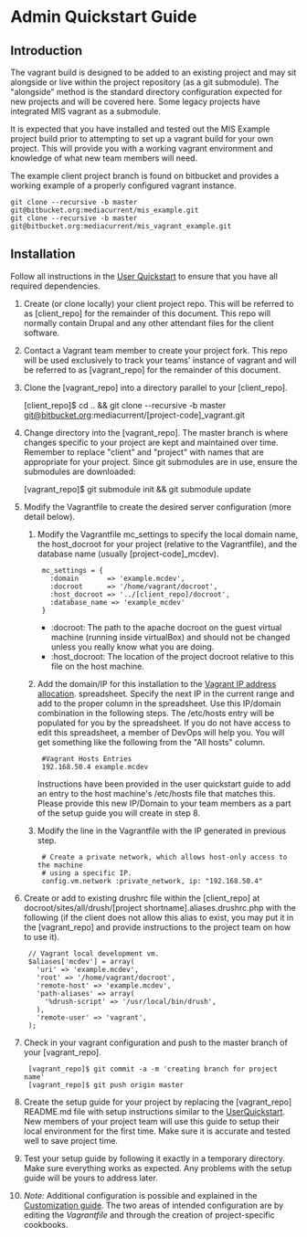 # Admin Quickstart Guide

## Introduction

The vagrant build is designed to be added to an existing project and may sit
alongside or live within the project repository (as a git submodule). The
"alongside" method is the standard directory configuration expected for new
projects and will be covered here. Some legacy projects have integrated MIS vagrant
as a submodule.

It is expected that you have installed and tested out the MIS Example project
build prior to attempting to set up a vagrant build for your own project. This
will provide you with a working vagrant environment and knowledge of what new
team members will need.

The example client project branch is found on bitbucket and provides a working
example of a properly configured vagrant instance.

    git clone --recursive -b master git@bitbucket.org:mediacurrent/mis_example.git
    git clone --recursive -b master git@bitbucket.org:mediacurrent/mis_vagrant_example.git


## Installation

Follow all instructions in the [User Quickstart](UserQuickstart.md) to ensure
that you have all required dependencies.

1. Create (or clone locally) your client project repo. This will be referred to
as [client_repo] for the remainder of this document. This repo will normally
contain Drupal and any other attendant files for the client software.

2. Contact a Vagrant team member to create your project fork. This repo will be 
used exclusively to track your teams' instance of vagrant and will be referred to as 
[vagrant_repo] for the remainder of this document.

3. Clone the [vagrant_repo] into a directory parallel to your [client_repo].

      [client_repo]$ cd .. && git clone --recursive -b master git@bitbucket.org:mediacurrent/[project-code]_vagrant.git

4. Change directory into the [vagrant_repo]. The master branch is where changes
specific to your project are kept and maintained over time. Remember to replace
"client" and "project" with names that are appropriate for your project. Since
git submodules are in use, ensure the submodules are downloaded:

      [vagrant_repo]$ git submodule init && git submodule update

5. Modify the Vagrantfile to create the desired server configuration
(more detail below).

    1. Modify the Vagrantfile mc_settings to specify the local domain name, the
    host_docroot for your project (relative to the Vagrantfile), and the database
    name (usually [project-code]_mcdev).

            mc_settings = {
              :domain       => 'example.mcdev',
              :docroot      => '/home/vagrant/docroot',
              :host_docroot => '../[client_repo]/docroot',
              :database_name => 'example_mcdev'
            }

        * :docroot: The path to the apache docroot on the guest virtual machine
        (running inside virtualBox) and should not be changed unless you really
        know what you are doing.
        * :host_docroot: The location of the project docroot relative to
        this file on the host machine.

    2. Add the domain/IP for this installation to the [Vagrant IP address allocation](https://docs.google.com/a/mediacurrent.com/spreadsheet/ccc?key=0AuLhQk3Txl-JdFNGOGNEV0twcUlwR09tWkU1NVNMZnc&usp=sharing).
    spreadsheet. Specify the next IP in the current range and add to the proper
    column in the spreadsheet. Use this IP/domain combination in the following steps.
    The /etc/hosts entry will be populated for you by the spreadsheet. If you do
    not have access to edit this spreadsheet, a member of DevOps will help you.
    You will get something like the following from the "All hosts" column.

            #Vagrant Hosts Entries
            192.168.50.4 example.mcdev

        Instructions have been provided in the user quickstart guide to add an entry
        to the host machine's /etc/hosts file that matches this. Please provide
        this new IP/Domain to your team members as a part of the setup guide you
        will create in step 8.

    3. Modify the line in the Vagrantfile with the IP generated in previous step.

            # Create a private network, which allows host-only access to the machine
            # using a specific IP.
            config.vm.network :private_network, ip: "192.168.50.4"

6. Create or add to existing drushrc file within the [client_repo] at
docroot/sites/all/drush/[project shortname].aliases.drushrc.php with the
following (if the client does not allow this alias to exist, you may put it in
the [vagrant_repo] and provide instructions to the project team on how to use it).

        // Vagrant local development vm.
        $aliases['mcdev'] = array(
          'uri' => 'example.mcdev',
          'root' => '/home/vagrant/docroot',
          'remote-host' => 'example.mcdev',
          'path-aliases' => array(
            '%drush-script' => '/usr/local/bin/drush',
          ),
          'remote-user' => 'vagrant',
        );

7. Check in your vagrant configuration and push to the master branch of your [vagrant_repo].

        [vagrant_repo]$ git commit -a -m 'creating branch for project name'
        [vagrant_repo]$ git push origin master

8. Create the setup guide for your project by replacing the [vagrant_repo] README.md 
file with setup instructions similar to the [UserQuickstart](Documentation/UserQuickstart.md).
New members of your project team will use this guide to setup their local environment
for the first time. Make sure it is accurate and tested well to save project time.

9. Test your setup guide by following it exactly in a temporary directory. Make sure
everything works as expected. Any problems with the setup guide will be yours to address
later.

10. *Note:* Additional configuration is possible and explained in the [Customization
guide](Customization.md). The two areas of intended configuration are by editing the
*Vagrantfile* and through the creation of project-specific cookbooks.

